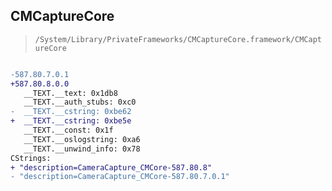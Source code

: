 ## CMCaptureCore

> `/System/Library/PrivateFrameworks/CMCaptureCore.framework/CMCaptureCore`

```diff

-587.80.7.0.1
+587.80.8.0.0
   __TEXT.__text: 0x1db8
   __TEXT.__auth_stubs: 0xc0
-  __TEXT.__cstring: 0xbe62
+  __TEXT.__cstring: 0xbe5e
   __TEXT.__const: 0x1f
   __TEXT.__oslogstring: 0xa6
   __TEXT.__unwind_info: 0x78
CStrings:
+ "description=CameraCapture_CMCore-587.80.8"
- "description=CameraCapture_CMCore-587.80.7.0.1"

```
